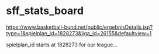 # sff_stats_board
https://www.basketball-bund.net/public/ergebnisDetails.jsp?type=1&spielplan_id=1828273&liga_id=26155&defaultview=1

spielplan_id starts at 1828273 for our league...
